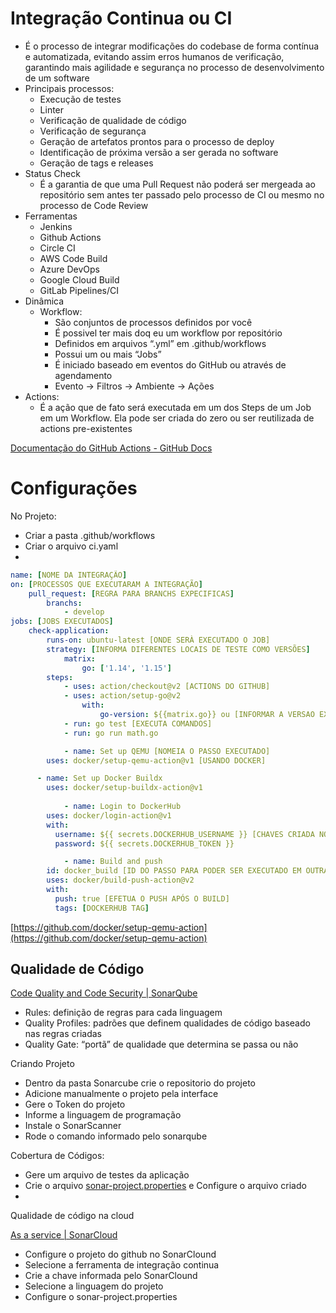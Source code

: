 # Integração Continua ou CI

- É o processo de integrar modificações do codebase de forma contínua e automatizada, evitando assim erros humanos de verificação, garantindo mais agilidade e segurança no processo de desenvolvimento de um software
- Principais processos:
    - Execução de testes
    - Linter
    - Verificação de qualidade de código
    - Verificação de segurança
    - Geração de artefatos prontos para o processo de deploy
    - Identificação de próxima versão a ser gerada no software
    - Geração de tags e releases
- Status Check
    - É a garantia de que uma Pull Request não poderá ser mergeada ao repositório sem antes ter passado pelo processo de CI ou mesmo no processo de Code Review
- Ferramentas
    - Jenkins
    - Github Actions
    - Circle CI
    - AWS Code Build
    - Azure DevOps
    - Google Cloud Build
    - GitLab Pipelines/CI
- Dinâmica
    - Workflow:
        - São conjuntos de processos definidos por você
        - É possivel ter mais doq eu um workflow por repositório
        - Definidos em arquivos “.yml” em .github/workflows
        - Possui um ou mais “Jobs”
        - É iniciado baseado em eventos do GitHub ou através de agendamento
        - Evento → Filtros → Ambiente → Ações
- Actions:
    - É a ação que de fato será executada em um dos Steps de um Job em um Workflow. Ela pode ser criada do zero ou ser reutilizada de actions pre-existentes
    

[Documentação do GitHub Actions - GitHub Docs](https://docs.github.com/pt/actions)

# Configurações

No Projeto:

- Criar a pasta .github/workflows
- Criar o arquivo ci.yaml
- 

```yaml
name: [NOME DA INTEGRAÇÃO]
on: [PROCESSOS QUE EXECUTARAM A INTEGRAÇÃO]
	pull_request: [REGRA PARA BRANCHS EXPECIFICAS]
		branchs: 
			- develop
jobs: [JOBS EXECUTADOS]
	check-application:
		runs-on: ubuntu-latest [ONDE SERÀ EXECUTADO O JOB]
		strategy: [INFORMA DIFERENTES LOCAIS DE TESTE COMO VERSÕES]
			matrix: 
				go: ['1.14', '1.15']
		steps: 
			- uses: action/checkout@v2 [ACTIONS DO GITHUB]
			- uses: action/setup-go@v2
				with: 
					go-version: ${{matrix.go}} ou [INFORMAR A VERSAO EXPECIFICA DO TESTE]
			- run: go test [EXECUTA COMANDOS]
			- run: go run math.go

			- name: Set up QEMU [NOMEIA O PASSO EXECUTADO]
        uses: docker/setup-qemu-action@v1 [USANDO DOCKER]

      - name: Set up Docker Buildx
        uses: docker/setup-buildx-action@v1
			
			- name: Login to DockerHub
        uses: docker/login-action@v1 
        with:
          username: ${{ secrets.DOCKERHUB_USERNAME }} [CHAVES CRIADA NO PAINEL DE CONFIGURAÇÕES DO GITHUB]
          password: ${{ secrets.DOCKERHUB_TOKEN }}

			- name: Build and push
        id: docker_build [ID DO PASSO PARA PODER SER EXECUTADO EM OUTRAS STACKS]
        uses: docker/build-push-action@v2
        with:
          push: true [EFETUA O PUSH APÓS O BUILD]
          tags: [DOCKERHUB TAG]
```

[https://github.com/docker/setup-qemu-action](https://github.com/docker/setup-qemu-action)

## Qualidade de Código

[Code Quality and Code Security | SonarQube](https://www.sonarqube.org/)

- Rules: definição de regras para cada linguagem
- Quality Profiles: padrões que definem qualidades de código baseado nas regras criadas
- Quality Gate: “portã” de qualidade que determina se passa ou não

Criando Projeto

- Dentro da pasta Sonarcube crie o repositorio do projeto
- Adicione manualmente o projeto pela interface
- Gere o Token do projeto
- Informe a linguagem de programação
- Instale o SonarScanner
- Rode o comando informado pelo sonarqube

Cobertura de Códigos:

- Gere um arquivo de testes da aplicação
- Crie o arquivo [sonar-project.properties](http://sonar-project.properties) e Configure o arquivo criado
- 

Qualidade de código na cloud

[As a service | SonarCloud](https://www.sonarsource.com/products/sonarcloud/)

- Configure o projeto do github no SonarClound
- Selecione a ferramenta de integração continua
- Crie a chave informada pelo SonarClound
- Selecione a linguagem do projeto
- Configure o sonar-project.properties
